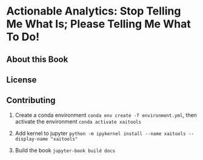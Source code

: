 # Actionable Analytics: Stop Telling Me What Is; Please Telling Me What To Do!

## About this Book

## License

## Contributing

1. Create a conda environment ```conda env create -f environment.yml```, then activate the environment ```conda activate xaitools```

2. Add kernel to jupyter ```python -m ipykernel install --name xaitools --display-name "xaitools"```

3. Build the book ```jupyter-book build docs```
